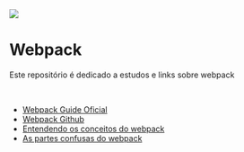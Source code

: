 <img src="https://victorzhou.com/media/webpack.png" />

# Webpack
 
 
 
 Este repositório é dedicado a estudos e links sobre webpack
 
 <br>
 
- [Webpack Guide Oficial](https://webpack.js.org/guides/getting-started/)
- [Webpack Github](https://github.com/webpack)
- [Entendendo os conceitos do webpack](https://medium.com/rocketseat/entendendo-e-dominando-o-webpack-4b2e8b3e02da)
- [As partes confusas do webpack](https://oieduardorabelo.medium.com/as-partes-confusas-do-webpack-f218cfb2d673)
